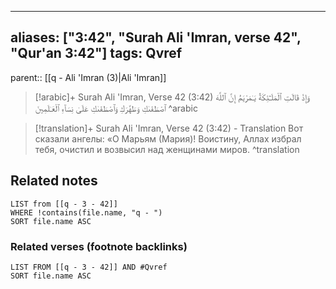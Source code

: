 
---
aliases: ["3:42", "Surah Ali 'Imran, verse 42", "Qur'an 3:42"]
tags: Qvref
---

parent:: [[q - Ali 'Imran (3)|Ali 'Imran]]

> [!arabic]+ Surah Ali 'Imran, Verse 42 (3:42)
> <span class="quran-arabic">وَإِذْ قَالَتِ ٱلْمَلَـٰٓئِكَةُ يَـٰمَرْيَمُ إِنَّ ٱللَّهَ ٱصْطَفَىٰكِ وَطَهَّرَكِ وَٱصْطَفَىٰكِ عَلَىٰ نِسَآءِ ٱلْعَـٰلَمِينَ</span>
^arabic

> [!translation]+ Surah Ali 'Imran, Verse 42 (3:42) - Translation
> Вот сказали ангелы: «О Марьям (Мария)! Воистину, Аллах избрал тебя, очистил и возвысил над женщинами миров.
^translation



## Related notes
```dataview
LIST from [[q - 3 - 42]]
WHERE !contains(file.name, "q - ")
SORT file.name ASC
```

### Related verses (footnote backlinks)
```dataview
LIST FROM [[q - 3 - 42]] AND #Qvref
SORT file.name ASC
```

